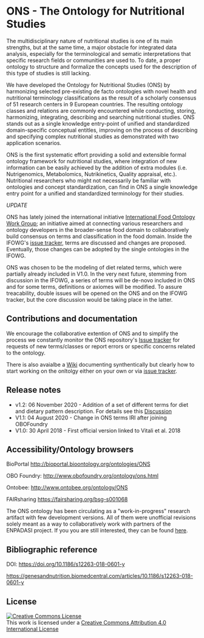 # ONS - The Ontology for Nutritional Studies

The multidisciplinary nature of nutritional studies is one of its main strengths, but at the same time, a major obstacle for integrated data analysis, especially for the terminological and sematic interpretations that specific research fields or communities are used to. To date, a proper ontology to structure and formalize the concepts used for the description of this type of studies is still lacking.

We have developed the Ontology for Nutritional Studies (ONS) by harmonizing selected pre-existing de facto ontologies with novel health and nutritional terminology classifications as the result of a scholarly consensus of 51 research centers in 9 European countries. The resulting ontology classes and relations are commonly encountered while conducting, storing, harmonizing, integrating, describing and searching nutritional studies. ONS stands out as a single knowledge entry-point of unified and standardized domain-specific conceptual entitles, improving on the process of describing and specifying complex nutritional studies as demonstrated with two application scenarios.

ONS is the first systematic effort providing a solid and extensible formal ontology framework for nutritional studies, where integration of new information can be easily achieved by the addition of extra modules (i.e. Nutrigenomics, Metabolomics, Nutrikinetics, Quality appraisal, etc.). Nutritional researchers who might not necessarily be familiar with ontologies and concept standardization, can find in ONS a single knowledge entry point for a unified and standardized terminology for their studies. 

*UPDATE*

ONS has lately joined the international initiative [International Food Ontology Work Group](https://github.com/FoodOntology/joint-food-ontology-wg); an initiative aimed at connecting various researchers and ontology developers in the broader-sense food domain to collaboratively build consensus on terms and classification in the food domain. Inside the IFOWG's [issue tracker](https://github.com/FoodOntology/joint-food-ontology-wg/issues), terms are discussed and changes are proposed. Eventually, those changes can be adopted by the single ontologies in the IFOWG. 

ONS was chosen to be the modeling of diet related terms, which were partially already included in V1.0. In the very next future, stemming from discussion in the IFOWG, a series of terms will be de-novo included in ONS and for some terms, definitions or axiomes will be modified. To assure treacability, double issues will be opened on the ONS and on the IFOWG tracker, but the core discussion would be taking place in the latter.

## Contributions and documentation

We encourage the collaborative extention of ONS and to simplify the process we constantly monitor the ONS repository's [Issue tracker](https://github.com/enpadasi/Ontology-for-Nutritional-Studies/issues) for requests of new terms/classes or report errors or specific concerns related to the ontology.

There is also avaialbe a [Wiki](https://github.com/enpadasi/Ontology-for-Nutritional-Studies/wiki) documenting synthentically but clearly how to start working on the onltolgy either on your own or via [issue tracker](https://github.com/enpadasi/Ontology-for-Nutritional-Studies/issues).


## Release notes
- v1.2:  06 November 2020 - Addition of a set of different terms for diet and dietary pattern description. For details see this [Discussion](https://github.com/FoodOntology/joint-food-ontology-wg/issues/10) 
- V1.1:  04 August 2020 - Change in ONS terms IRI after joining OBOFoundry
- V1.0:  30 April 2018 - First official version linked to Vitali et al. 2018


## Accessibility/Ontology browsers

BioPortal http://bioportal.bioontology.org/ontologies/ONS  

OBO Foundry: http://www.obofoundry.org/ontology/ons.html

Ontobee: http://www.ontobee.org/ontology/ONS

FAIRsharing https://fairsharing.org/bsg-s001068

The ONS ontology has been circulating as a "work-in-progress" research artifact with few development versions. All of them were unofficial revisions solely meant as a way to collaboratively work with partners of the ENPADASI project. If you you are still interested, they can be found [here](https://github.com/enpadasi/Ontology-for-Nutritional-Studies/tree/master/src/ontology/Older_deprecated).

## Bibliographic reference

DOI: https://doi.org/10.1186/s12263-018-0601-y

https://genesandnutrition.biomedcentral.com/articles/10.1186/s12263-018-0601-y


## License
<a rel="license" href="http://creativecommons.org/licenses/by/4.0/"><img alt="Creative Commons License" style="border-width:0" src="https://i.creativecommons.org/l/by/4.0/88x31.png" /></a><br />This work is licensed under a <a rel="license" href="http://creativecommons.org/licenses/by/4.0/">Creative Commons Attribution 4.0 International License</a>

